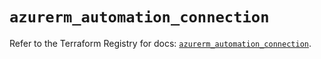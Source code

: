 # `azurerm_automation_connection`

Refer to the Terraform Registry for docs: [`azurerm_automation_connection`](https://registry.terraform.io/providers/hashicorp/azurerm/3.105.0/docs/resources/automation_connection).
